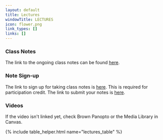 ```yaml
---
layout: default
title: Lectures
windowTitle: LECTURES
icon: flower.png
link_types: []
links: []
---
```


<!-- # {{ page.title }} -->

### Class Notes

The link to the ongoing class notes can be found [here](lectures/classnotes.pdf). 

### Note Sign-up

The link to sign up for taking class notes is [here](https://docs.google.com/spreadsheets/d/1XELFHlhzLi4E_1wBOPJnKdNbneSCatxKa3KUoksGTJo/edit?usp=drive_link). This is required for participation credit. 
The link to submit your notes is [here](https://docs.google.com/forms/d/e/1FAIpQLSfLhT4VNthhYV1mBU7S2Gnz_UCJcae6LLF4twyaoPg_F0jFOQ/viewform?usp=header). 

### Videos

If the video isn't linked yet, check Brown Panopto or the Media Library in Canvas.

<!---
If the video of a certain lecture isn't linked yet, go to the link of another video, click the "Lecture Capture-CSCI 0200-Spring 2022" folder at the top, and the video will be there! --> 

{% include table_helper.html name="lectures_table" %}

<!-- ### Gear-ups

{% include table_helper.html name="gearup_table" %} -->